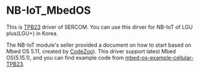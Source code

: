 # NB-IoT_MbedOS

This is [TPB23](https://www.sercomm.com/contpage.aspx?langid=1&type=prod3&L1id=2&L2id=3&L3id=97&Prodid=701) driver of SERCOM.
You can use this dirver for NB-IoT of LGU plus(LGU+) in Korea. 

The NB-IoT module's seller provided a document on how to start based on Mbed OS 5.11, created by [CodeZoo](https://github.com/codezoo-ltd/NB-IoT_MbedOS)). This driver support latest Mbed OS(5.15.1), and you can find example code from [mbed-os-example-cellular-TPB23](https://os.mbed.com/users/Daniel_Lee/code/mbed-os-example-cellular-TPB23/).



